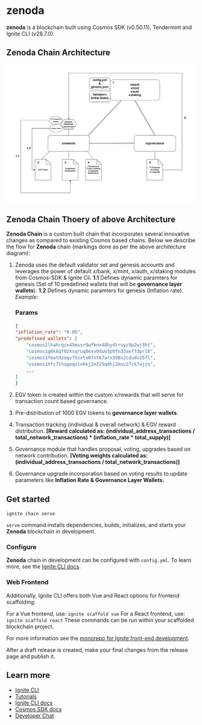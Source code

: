 # zenoda
**zenoda** is a blockchain built using Cosmos SDK (v0.50.11), Tendermint and Ignite CLI (v28.7.0).


## Zenoda Chain Architecture

![Alt Text](/enoda1.png)

## Zenoda Chain Thoery of above Architecture
**Zenoda Chain** is a custom built chain that incorporates several innovative changes as compared to existing Cosmos based chains. Below we describe the flow for **Zenoda** chain (markings done as per the above architecture diagram):

1. Zenoda uses the default validator set and genesis accounts and leverages the power of default x/bank, x/mint, x/auth, x/staking modules from Cosmos-SDK & Ignite Cli.
    **1.1** Defines dynamic paramters for genesis (Set of 10 predefined wallets that will be **governance layer wallets**).
    **1.2** Defines dynamic paramters for genesis (Inflation rate).
    *Example:*
    ### Params

    ```json
    {
    "inflation_rate": "0.05",
    "predefined_wallets": [
        "cosmos1lhahcqzx45mssr9wfknx48hy4truyz9p2wj3ht",
        "cosmos1g6k8qf0zksqruq8exv0duw3p9fn33aeffdprl6",
        "cosmos1fmatdzaqv75sxte07nt67arx398v2cdudv25fl",
        "cosmos1hfc7lhageqsln6kj2e225q6hj2muv27ck7ajzx",
        ...
    ]
    }

2. EGV token is created within the custom x/rewards that will serve for transaction count based governance.

3. Pre-distribution of 1000 EGV tokens to **governance layer wallets**.

4. Transaction tracking (individual & overall network) & EGV reward distribution.
    **[Reward calculated as: (individual_address_transactions / total_network_transactions) * (inflation_rate * total_supply)]**

5. Governance module that handles proposal, voting, upgrades based on network contribution.
    **[Voting weights calculated as: (individual_address_transactions / total_network_transactions)]**

6. Governance upgrade incorporation based on voting results to update parameters like **Inflation Rate & Governance Layer Wallets.**


## Get started

```
ignite chain serve
```

`serve` command installs dependencies, builds, initializes, and starts your **Zenoda** blockchain in development.

### Configure

**Zenoda** chain in development can be configured with `config.yml`. To learn more, see the [Ignite CLI docs](https://docs.ignite.com).

### Web Frontend

Additionally, Ignite CLI offers both Vue and React options for frontend scaffolding:

For a Vue frontend, use: `ignite scaffold vue`
For a React frontend, use: `ignite scaffold react`
These commands can be run within your scaffolded blockchain project. 

For more information see the [monorepo for Ignite front-end development](https://github.com/ignite/web).

After a draft release is created, make your final changes from the release page and publish it.

## Learn more

- [Ignite CLI](https://ignite.com/cli)
- [Tutorials](https://docs.ignite.com/guide)
- [Ignite CLI docs](https://docs.ignite.com)
- [Cosmos SDK docs](https://docs.cosmos.network)
- [Developer Chat](https://discord.gg/ignite)
